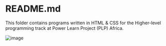 # README.md

This folder contains programs written in HTML & CSS for the Higher-level programming track at Power Learn Project (PLP) Africa.

![image](https://github.com/RichardMiruka/PLP/assets/105627752/8fd338f1-03dd-4fa3-9728-4d44949fb3f1)
